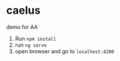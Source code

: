 # caelus
demo for AA
1. Run `npm install`
2. run `ng serve`
3. open browser and go to `localhost:4200`